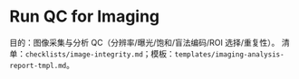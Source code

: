 # Run QC for Imaging

目的：图像采集与分析 QC（分辨率/曝光/饱和/盲法编码/ROI 选择/重复性）。
清单：`checklists/image-integrity.md`；模板：`templates/imaging-analysis-report-tmpl.md`。
